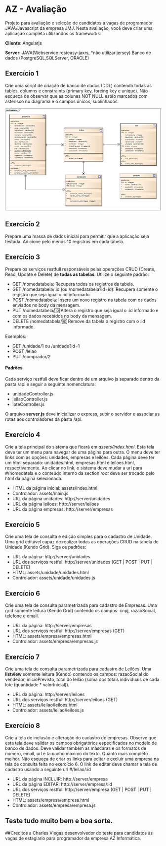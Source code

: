 # AZ - Avaliação

Projeto para avaliação e seleção de candidatos a vagas de programador JAVA/Javascript da empresa JMJ.
Nesta avaliação, você deve criar uma aplicação completa utilizandos os frameworks:

**Cliente**: Angularjs

**Server**: JAVA(Webservice resteasy-jaxrs, *não utilizar jersey) Banco de dados (PostgreSQL,SQLServer, ORACLE)

## Exercício 1
Crie uma script de criação de banco de dados (DDL) contendo todas as tables, columns e constraints (primary key, foreing key e unique).
Não esqueça de observar que as colunas NOT NULL estão marcados com asterisco no diagrama e o campos únicos, sublinhados.
 
![alt Banco de dados][database]

## Exercício 2
Prepare uma massa de dados inicial para permitir que a aplicação seja testada. Adicione pelo menos 10 registros em cada tabela.


## Exercício 3
Prepare os serviços restfull responsáveis pelas operações CRUD (Create, Read, Update e Delete) de **todas as tabelas**.
Utilize o seguinte padrão:

- GET /nomedatabela: Recupera todos os registros da tabela.
- GET /nomedatabela/:id (ou /nomedatabela?id=id): Recupera somente o registro que seja igual o :id informado.
- POST /nomedatabela: Insere um novo registro na tabela com os dados enviados no body da mensagem.
- PUT /nomedatabela/:id: Altera o registro que seja igual o :id informado e com os dados recebidos no body da mensagem.
- DELETE /nomedatabela/:id: Remove da tabela o registro com o :id informado.

Exemplos:

- GET /unidade/1 ou /unidade?id=1
- POST /leiao
- PUT /comprador/2

#### Padrões 
Cada serviço restfull deve ficar dentro de um arquivo js separado dentro da pasta /api e seguir a seguinte nomenclatura:

- unidadeController.js
- leilaoController.js
- loteController.js

O arquivo **server.js** deve inicializar o express, subir o servidor e associar as rotas aos controladores da pasta /api. 


## Exercício 4
Crie a tela principal do sistema que ficará em _assets/index.html_. Esta tela deve ter um menu para navegar de uma página para outra.
O menu deve ter links com as opções: unidades, empresas e leilões. Cada página deve ter um html separado: unidades.html, empresas.html e leiloes.html, respectivamente.
Ao clicar no link, o sistema deve mudar a url para #/nomedatela e o conteúdo interno da section _root_ deve ser trocado pelo html da página selecionada.

- HTML da página inicial:   assets/index.html
- Controlador:              assets/main.js
- URL da página unidades:   http://server/unidades
- URL da página leiloes:    http://server/leiloes
- URL da página empresas:   http://server/empresas


## Exercício 5
Crie uma tela de consulta e edição simples para o cadastro de Unidade. 
Uma grid editável capaz de realizar todas as operações CRUD na tabela de Unidade (Kendo Grid). Siga os padrões:

- URL da página:            http://server/unidades
- URL dos serviços restful: http://server/unidades (GET | POST | PUT | DELETE)
- HTML:                     assets/unidade/unidades.html
- Controlador:              assets/unidade/unidades.js

## Exercício 6
Crie uma tela de consulta parametrizada para cadastro de Empresas. 
Uma grid somente leitura (Kendo Grid) contendo os campos: cnpj, razaoSocial, telefone e email.

- URL da página:            http://server/empresas
- URL dos serviços restful: http://server/empresas (GET)
- HTML:                     assets/empresa/empresas.html
- Controlador:              assets/empresa/empresas.js


## Exercício 7
Crie uma tela de consulta parametrizada para cadastro de Leilões. 
Uma **listview** somente leitura (Kendo) contendo os campos: razaoSocial do vendedor, inicioPrevisto, total do leilão (soma dos totais individuais de cada lote (quantidade * valorInicial)).

- URL da página:            http://server/leiloes
- URL dos serviços restful: http://server/leiloes (GET)
- HTML:                     assets/leilao/leiloes.html
- Controlador:              assets/leilao/leiloes.js


## Exercício 8
Crie a tela de inclusão e alteração do cadastro de empresas.
Observe que esta tela deve validar os campos obrigatórios especificados no modelo de banco de dados. 
Deve validar também as máscaras e os formatos de número, email, url e tamanho máximo do texto. Quanto mais completo melhor.
Não esqueça de criar os links para editar e  excluir uma empresa na tela de consulta feita no exercício 6. 
O link de editar deve chamar a tela de cadastro usando a seguinte url #/leilao/:id

- URL da página INCLUIR:    http://server/empresa
- URL da página EDITAR:     http://server/empresa/:id
- URL dos serviços restful: http://server/empresa (GET | POST | PUT | DELETE)
- HTML:                     assets/empresa/empresa.html
- Controlador:              assets/empresa/empresa.js


## Teste tudo muito bem e boa sorte.

##Creditos a Charles Viegas desenvolvedor do teste para candidatos às vagas de estagiario para programador da empresa AZ Informática.


[database]: config/database.png
